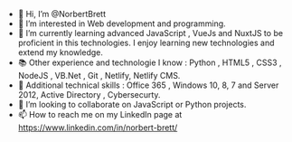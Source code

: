 - 👋 Hi, I’m @NorbertBrett
- 👀 I’m interested in Web development and programming.
- 🌱 I’m currently learning advanced JavaScript , VueJs and NuxtJS to be proficient in this technologies. I enjoy learning new technologies and extend my knowledge.
- 📚 Other experience and technologie I know : Python , HTML5 , CSS3 , NodeJS , VB.Net , Git , Netlify, Netlify CMS.
- 💽 Additional technical skills : Office 365 , Windows 10, 8, 7 and Server 2012, Active Directory , Cybersecurty.
- 💞️ I’m looking to collaborate on JavaScript or Python projects.
- 📫 How to reach me on my LinkedIn page at https://www.linkedin.com/in/norbert-brett/

<!---
NorbertBrett/NorbertBrett is a ✨ special ✨ repository because its `README.md` (this file) appears on your GitHub profile.
You can click the Preview link to take a look at your changes.
--->
